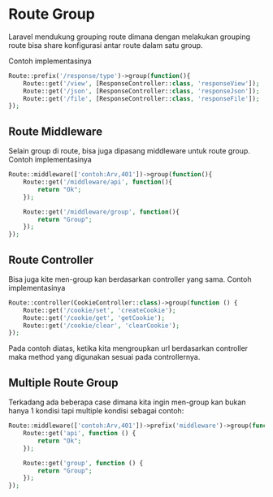 # Route Group

Laravel mendukung grouping route dimana dengan melakukan grouping route bisa share konfigurasi antar route dalam satu group.

Contoh implementasinya
```php
Route::prefix('/response/type')->group(function(){
    Route::get('/view', [ResponseController::class, 'responseView']);
    Route::get('/json', [ResponseController::class, 'responseJson']);
    Route::get('/file', [ResponseController::class, 'responseFile']);
});
```
## Route Middleware
Selain group di route, bisa juga dipasang middleware untuk route group. Contoh implementasinya
```php
Route::middleware(['contoh:Arv,401'])->group(function(){
    Route::get('/middleware/api', function(){
        return "Ok";
    });

    Route::get('/middleware/group', function(){
        return "Group";
    });
});
```

## Route Controller
Bisa juga kite men-group kan berdasarkan controller yang sama. Contoh implementasinya
```php
Route::controller(CookieController::class)->group(function () {
    Route::get('/cookie/set', 'createCookie');
    Route::get('/cookie/get', 'getCookie');
    Route::get('/cookie/clear', 'clearCookie');
});
```
Pada contoh diatas, ketika kita mengroupkan url berdasarkan controller maka method yang digunakan sesuai pada controllernya.

## Multiple Route Group
Terkadang ada beberapa case dimana kita ingin men-group kan bukan hanya 1 kondisi tapi multiple kondisi sebagai contoh:
```php
Route::middleware(['contoh:Arv,401'])->prefix('middleware')->group(function () {
    Route::get('api', function () {
        return "Ok";
    });

    Route::get('group', function () {
        return "Group";
    });
});
```

